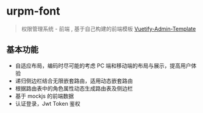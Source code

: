 # urpm-font

> 权限管理系统 - 前端 ,
> 基于自己构建的前端模板 [Vuetify-Admin-Template](https://github.com/dingjinyang/vuetify-admin-template)


## 基本功能

- 自适应布局，编码时尽可能的考虑 PC 端和移动端的布局与展示，提高用户体验
- 递归侧边栏结合无限嵌套路由，适用动态嵌套路由
- 根据路由表中的角色属性动态生成路由表及侧边栏
- 基于 mockjs 的前端数据
- 认证登录，Jwt Token 鉴权
